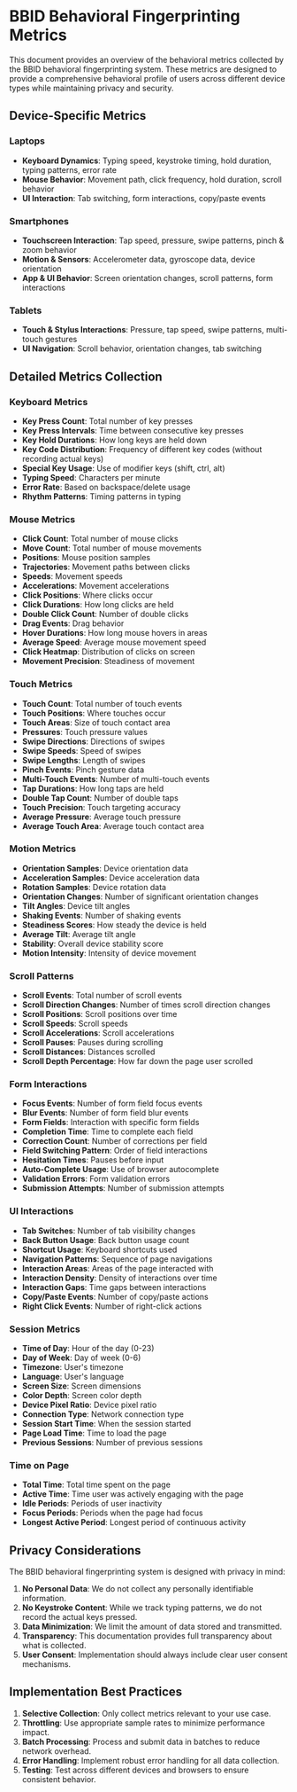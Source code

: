 # BBID Behavioral Fingerprinting Metrics

This document provides an overview of the behavioral metrics collected by the BBID behavioral fingerprinting system. These metrics are designed to provide a comprehensive behavioral profile of users across different device types while maintaining privacy and security.

## Device-Specific Metrics

### Laptops
- **Keyboard Dynamics**: Typing speed, keystroke timing, hold duration, typing patterns, error rate
- **Mouse Behavior**: Movement path, click frequency, hold duration, scroll behavior
- **UI Interaction**: Tab switching, form interactions, copy/paste events

### Smartphones
- **Touchscreen Interaction**: Tap speed, pressure, swipe patterns, pinch & zoom behavior
- **Motion & Sensors**: Accelerometer data, gyroscope data, device orientation
- **App & UI Behavior**: Screen orientation changes, scroll patterns, form interactions

### Tablets
- **Touch & Stylus Interactions**: Pressure, tap speed, swipe patterns, multi-touch gestures
- **UI Navigation**: Scroll behavior, orientation changes, tab switching

## Detailed Metrics Collection

### Keyboard Metrics
- **Key Press Count**: Total number of key presses
- **Key Press Intervals**: Time between consecutive key presses
- **Key Hold Durations**: How long keys are held down
- **Key Code Distribution**: Frequency of different key codes (without recording actual keys)
- **Special Key Usage**: Use of modifier keys (shift, ctrl, alt)
- **Typing Speed**: Characters per minute
- **Error Rate**: Based on backspace/delete usage
- **Rhythm Patterns**: Timing patterns in typing

### Mouse Metrics
- **Click Count**: Total number of mouse clicks
- **Move Count**: Total number of mouse movements
- **Positions**: Mouse position samples
- **Trajectories**: Movement paths between clicks
- **Speeds**: Movement speeds
- **Accelerations**: Movement accelerations
- **Click Positions**: Where clicks occur
- **Click Durations**: How long clicks are held
- **Double Click Count**: Number of double clicks
- **Drag Events**: Drag behavior
- **Hover Durations**: How long mouse hovers in areas
- **Average Speed**: Average mouse movement speed
- **Click Heatmap**: Distribution of clicks on screen
- **Movement Precision**: Steadiness of movement

### Touch Metrics
- **Touch Count**: Total number of touch events
- **Touch Positions**: Where touches occur
- **Touch Areas**: Size of touch contact area
- **Pressures**: Touch pressure values
- **Swipe Directions**: Directions of swipes
- **Swipe Speeds**: Speed of swipes
- **Swipe Lengths**: Length of swipes
- **Pinch Events**: Pinch gesture data
- **Multi-Touch Events**: Number of multi-touch events
- **Tap Durations**: How long taps are held
- **Double Tap Count**: Number of double taps
- **Touch Precision**: Touch targeting accuracy
- **Average Pressure**: Average touch pressure
- **Average Touch Area**: Average touch contact area

### Motion Metrics
- **Orientation Samples**: Device orientation data
- **Acceleration Samples**: Device acceleration data
- **Rotation Samples**: Device rotation data
- **Orientation Changes**: Number of significant orientation changes
- **Tilt Angles**: Device tilt angles
- **Shaking Events**: Number of shaking events
- **Steadiness Scores**: How steady the device is held
- **Average Tilt**: Average tilt angle
- **Stability**: Overall device stability score
- **Motion Intensity**: Intensity of device movement

### Scroll Patterns
- **Scroll Events**: Total number of scroll events
- **Scroll Direction Changes**: Number of times scroll direction changes
- **Scroll Positions**: Scroll positions over time
- **Scroll Speeds**: Scroll speeds
- **Scroll Accelerations**: Scroll accelerations
- **Scroll Pauses**: Pauses during scrolling
- **Scroll Distances**: Distances scrolled
- **Scroll Depth Percentage**: How far down the page user scrolled

### Form Interactions
- **Focus Events**: Number of form field focus events
- **Blur Events**: Number of form field blur events
- **Form Fields**: Interaction with specific form fields
- **Completion Time**: Time to complete each field
- **Correction Count**: Number of corrections per field
- **Field Switching Pattern**: Order of field interactions
- **Hesitation Times**: Pauses before input
- **Auto-Complete Usage**: Use of browser autocomplete
- **Validation Errors**: Form validation errors
- **Submission Attempts**: Number of submission attempts

### UI Interactions
- **Tab Switches**: Number of tab visibility changes
- **Back Button Usage**: Back button usage count
- **Shortcut Usage**: Keyboard shortcuts used
- **Navigation Patterns**: Sequence of page navigations
- **Interaction Areas**: Areas of the page interacted with
- **Interaction Density**: Density of interactions over time
- **Interaction Gaps**: Time gaps between interactions
- **Copy/Paste Events**: Number of copy/paste actions
- **Right Click Events**: Number of right-click actions

### Session Metrics
- **Time of Day**: Hour of the day (0-23)
- **Day of Week**: Day of week (0-6)
- **Timezone**: User's timezone
- **Language**: User's language
- **Screen Size**: Screen dimensions
- **Color Depth**: Screen color depth
- **Device Pixel Ratio**: Device pixel ratio
- **Connection Type**: Network connection type
- **Session Start Time**: When the session started
- **Page Load Time**: Time to load the page
- **Previous Sessions**: Number of previous sessions

### Time on Page
- **Total Time**: Total time spent on the page
- **Active Time**: Time user was actively engaging with the page
- **Idle Periods**: Periods of user inactivity
- **Focus Periods**: Periods when the page had focus
- **Longest Active Period**: Longest period of continuous activity

## Privacy Considerations

The BBID behavioral fingerprinting system is designed with privacy in mind:

1. **No Personal Data**: We do not collect any personally identifiable information.
2. **No Keystroke Content**: While we track typing patterns, we do not record the actual keys pressed.
3. **Data Minimization**: We limit the amount of data stored and transmitted.
4. **Transparency**: This documentation provides full transparency about what is collected.
5. **User Consent**: Implementation should always include clear user consent mechanisms.

## Implementation Best Practices

1. **Selective Collection**: Only collect metrics relevant to your use case.
2. **Throttling**: Use appropriate sample rates to minimize performance impact.
3. **Batch Processing**: Process and submit data in batches to reduce network overhead.
4. **Error Handling**: Implement robust error handling for all data collection.
5. **Testing**: Test across different devices and browsers to ensure consistent behavior.
